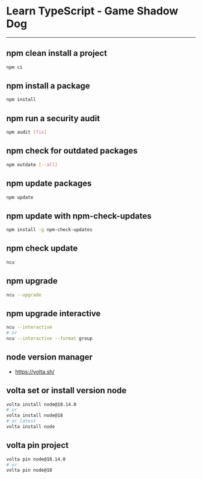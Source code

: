 # Learn TypeScript - Game Shadow Dog

---

## npm clean install a project

```bash
npm ci
```

## npm install a package

```bash
npm install
```

## npm run a security audit

```bash
npm audit [fix]
```

## npm check for outdated packages

```bash
npm outdate [--all]
```

## npm update packages

```bash
npm update
```

## npm update with npm-check-updates

```bash
npm install -g npm-check-updates
```

## npm check update

```bash
ncu
```

## npm upgrade

```bash
ncu --upgrade
```

## npm upgrade interactive

```bash
ncu --interactive
# or
ncu --interactive --format group
```

## node version manager

- https://volta.sh/

## volta set or install version node

```bash
volta install node@18.14.0
# or
volta install node@18
# or latest
volta install node
```

## volta pin project

```bash
volta pin node@18.14.0
# or
volta pin node@18
```
